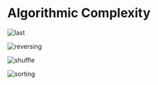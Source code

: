 # Algorithmic Complexity

![last](https://user-images.githubusercontent.com/44780483/53406017-fc36fc00-39b0-11e9-8fa6-f3e3fffce68d.png)

![reversing](https://user-images.githubusercontent.com/44780483/53406383-be86a300-39b1-11e9-8d27-05dafbb75836.png)

![shuffle](https://user-images.githubusercontent.com/44780483/53406409-ca726500-39b1-11e9-9f9b-7a0aeb006eb2.png)

![sorting](https://user-images.githubusercontent.com/44780483/53406425-d2caa000-39b1-11e9-8d67-fbbb382691da.png)

